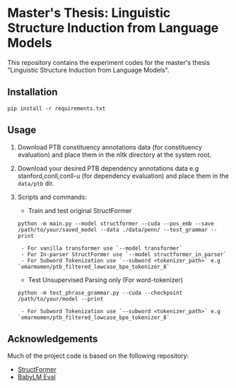 # Master's Thesis: Linguistic Structure Induction from Language Models

This repository contains the experiment codes for the master's thesis "Linguistic Structure Induction from Language Models".

## Installation

`pip install -r requirements.txt`

## Usage

1. Download PTB constituency annotations data (for constituency evaluation) and place them in the nltk directory at the system root.

2. Download your desired PTB dependency annotations data e.g stanford,conll,conll-u (for dependency evaluation) and place them in the `data/ptb` dir.

3. Scripts and commands:

  	+  Train and test original StructFormer

      ```python -m main.py --model structformer --cuda --pos_emb --save /path/to/your/saved_model --data ./data/penn/ --test_grammar --print```
        
        - For vanilla transformer use `--model transformer`
        - For In-parser StructFormer use `--model structformer_in_parser`
        - For Subword Tokenization use `--subword <tokenizer_path>` e.g `omarmomen/ptb_filtered_lowcase_bpe_tokenizer_8`


  	+ Test Unsupervised Parsing only (For word-tokenizer)
    
    ```python -m test_phrase_grammar.py --cuda --checkpoint /path/to/your/model --print```
    
        - For Subword Tokenization use `--subword <tokenizer_path>` e.g `omarmomen/ptb_filtered_lowcase_bpe_tokenizer_8`

## Acknowledgements

Much of the project code is based on the following repository:  

- [StructFormer](https://github.com/google-research/google-research/tree/master/structformer) 
- [BabyLM Eval](https://github.com/babylm/evaluation-pipeline) 
